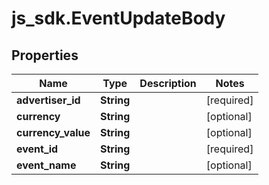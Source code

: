 # js_sdk.EventUpdateBody

## Properties
Name | Type | Description | Notes
------------ | ------------- | ------------- | -------------
**advertiser_id** | **String** |  | [required] 
**currency** | **String** |  | [optional] 
**currency_value** | **String** |  | [optional] 
**event_id** | **String** |  | [required] 
**event_name** | **String** |  | [optional] 
